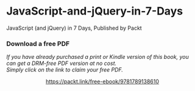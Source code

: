 # JavaScript-and-jQuery-in-7-Days
JavaScript (and jQuery) in 7 Days, Published by Packt
### Download a free PDF

 <i>If you have already purchased a print or Kindle version of this book, you can get a DRM-free PDF version at no cost.<br>Simply click on the link to claim your free PDF.</i>
<p align="center"> <a href="https://packt.link/free-ebook/9781789138610">https://packt.link/free-ebook/9781789138610 </a> </p>